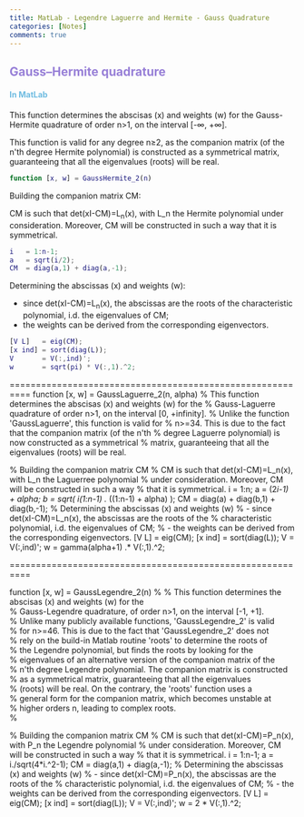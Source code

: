 ```yaml
---
title: MatLab - Legendre Laguerre and Hermite - Gauss Quadrature
categories: [Notes]
comments: true
---
```


<!-- Global site tag (gtag.js) - Google Analytics -->
  <script async src="https://www.googletagmanager.com/gtag/js?id=G-TG0XJZG53F"></script>
  <script>
    window.dataLayer = window.dataLayer || [];
    function gtag(){dataLayer.push(arguments);}
    gtag('js', new Date());

    gtag('config', 'G-TG0XJZG53F');
  </script>

<style TYPE="text/css">code.has-jax {font: inherit; font-size: 100%; background: inherit; border: inherit;}</style><script type="text/x-mathjax-config">
MathJax.Hub.Config({
    tex2jax: {
        inlineMath: [['$','$'], ['\\(','\\)']],
        displayMath: [ ['$$','$$'], ["\\[","\\]"] ],
        skipTags: ['script', 'noscript', 'style', 'textarea', 'pre'] // removed 'code' entry
    }});
MathJax.Hub.Queue(function() {
    var all = MathJax.Hub.getAllJax(), i;
    for(i = 0; i < all.length; i += 1) {
        all[i].SourceElement().parentNode.className += ' has-jax';
    }});
</script><script type="text/javascript" src="https://cdnjs.cloudflare.com/ajax/libs/mathjax/2.7.4/MathJax.js?config=TeX-AMS_HTML-full"></script>


## <font color= 977FD7>Gauss–Hermite quadrature</font>



#### <font color= 6FBCE1>In MatLab</font>

This function determines the abscisas (x) and weights (w) for the Gauss-Hermite quadrature of order n>1, on the interval [-∞, +∞].

This function is valid for any degree n≥2, as the companion matrix (of the n'th degree Hermite polynomial) is constructed as a symmetrical matrix, guaranteeing that all the eigenvalues (roots) will be real.

```matlab
function [x, w] = GaussHermite_2(n)
```

Building the companion matrix CM:

  CM is such that det(xI-CM)=L<sub>n</sub>(x), with L_n the Hermite polynomial under consideration. Moreover, CM will be constructed in such a way that it is symmetrical.

```matlab
i   = 1:n-1;
a   = sqrt(i/2);
CM  = diag(a,1) + diag(a,-1);
```
Determining the abscissas (x) and weights (w):
  - since det(xI-CM)=L<sub>n</sub>(x), the abscissas are the roots of the characteristic polynomial, i.d. the eigenvalues of CM;
  - the weights can be derived from the corresponding eigenvectors.


```matlab
[V L]   = eig(CM);
[x ind] = sort(diag(L));
V       = V(:,ind)';
w       = sqrt(pi) * V(:,1).^2;
```
==========================================================
function [x, w] = GaussLaguerre_2(n, alpha)
% This function determines the abscisas (x) and weights (w) for the
% Gauss-Laguerre quadrature of order n>1, on the interval [0, +infinity].
    % Unlike the function 'GaussLaguerre', this function is valid for
    % n>=34. This is due to the fact that the companion matrix (of the n'th
    % degree Laguerre polynomial) is now constructed as a symmetrical
    % matrix, guaranteeing that all the eigenvalues (roots) will be real.

% Building the companion matrix CM
    % CM is such that det(xI-CM)=L_n(x), with L_n the Laguerree polynomial
    % under consideration. Moreover, CM will be constructed in such a way
    % that it is symmetrical.
i   = 1:n;
a   = (2*i-1) + alpha;
b   = sqrt( i(1:n-1) .* ((1:n-1) + alpha) );
CM  = diag(a) + diag(b,1) + diag(b,-1);
% Determining the abscissas (x) and weights (w)
    % - since det(xI-CM)=L_n(x), the abscissas are the roots of the
    %   characteristic polynomial, i.d. the eigenvalues of CM;
    % - the weights can be derived from the corresponding eigenvectors.
[V L]   = eig(CM);
[x ind] = sort(diag(L));
V       = V(:,ind)';
w       = gamma(alpha+1) .* V(:,1).^2;

==========================================================

function [x, w] = GaussLegendre_2(n)
%
% This function determines the abscisas (x) and weights (w)  for the       
% Gauss-Legendre quadrature, of order n>1, on the interval [-1, +1].        
%   Unlike many publicly available functions, 'GaussLegendre_2' is valid    
%   for n>=46. This is due to the fact that 'GaussLegendre_2' does not      
%   rely on the build-in Matlab routine 'roots' to determine the roots of   
%   the Legendre polynomial, but finds the roots by looking for the         
%   eigenvalues of an alternative version of the companion matrix of the    
%   n'th degree Legendre polynomial. The companion matrix is constructed    
%   as a symmetrical matrix, guaranteeing that all the eigenvalues          
%   (roots) will be real. On the contrary, the 'roots' function uses a      
%   general form for the companion matrix, which becomes unstable at        
%   higher orders n, leading to complex roots.                              
%

% Building the companion matrix CM
    % CM is such that det(xI-CM)=P_n(x), with P_n the Legendre polynomial
    % under consideration. Moreover, CM will be constructed in such a way
    % that it is symmetrical.
i   = 1:n-1;
a   = i./sqrt(4*i.^2-1);
CM  = diag(a,1) + diag(a,-1);
% Determining the abscissas (x) and weights (w)
    % - since det(xI-CM)=P_n(x), the abscissas are the roots of the
    %   characteristic polynomial, i.d. the eigenvalues of CM;
    % - the weights can be derived from the corresponding eigenvectors.
[V L]   = eig(CM);
[x ind] = sort(diag(L));
V       = V(:,ind)';
w       = 2 * V(:,1).^2;


```
